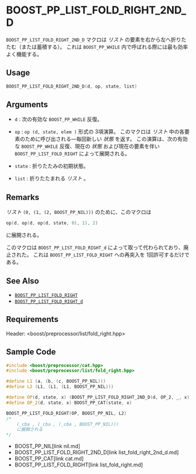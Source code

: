 # BOOST_PP_LIST_FOLD_RIGHT_2ND_D

`BOOST_PP_LIST_FOLD_RIGHT_2ND_D` マクロは *リスト* の要素を右から左へ折りたたむ（または蓄積する）。
これは `BOOST_PP_WHILE` 内で呼ばれる際には最も効率よく機能する。

## Usage

```cpp
BOOST_PP_LIST_FOLD_RIGHT_2ND_D(d, op, state, list)
```

## Arguments

- `d` :
	次の有効な `BOOST_PP_WHILE` 反復。

- `op` :
	`op (d, state, elem )` 形式の 3項演算。
	このマクロは *リスト* 中の各要素のために呼び出される―毎回新しい *状態* を返す。
	この演算は、次の有効な `BOOST_PP_WHILE` 反復、現在の *状態* および現在の要素を伴い `BOOST_PP_LIST_FOLD_RIGHT` によって展開される。

- `state` :
	折りたたみの初期状態。

- `list` :
	折りたたまれる *リスト* 。

## Remarks

*リスト* `(0, (1, (2, BOOST_PP_NIL)))` のために、このマクロは

```cpp
op(d, op(d, op(d, state, 0), 1), 2)
```

に展開される。

このマクロは `BOOST_PP_LIST_FOLD_RIGHT_d` によって取って代わられており、廃止された。
これは `BOOST_PP_LIST_FOLD_RIGHT` への再突入を 1回許可するだけである。

## See Also

- [`BOOST_PP_LIST_FOLD_RIGHT`](list_fold_right.md)
- [`BOOST_PP_LIST_FOLD_RIGHT_d`](list_fold_right_d.md)

## Requirements

Header: &lt;boost/preprocessor/list/fold_right.hpp&gt;

## Sample Code

```cpp
#include <boost/preprocessor/cat.hpp>
#include <boost/preprocessor/list/fold_right.hpp>

#define L1 (a, (b, (c, BOOST_PP_NIL)))
#define L2 (L1, (L1, (L1, BOOST_PP_NIL)))

#define OP(d, state, x) (BOOST_PP_LIST_FOLD_RIGHT_2ND_D(d, OP_2, _, x), state)
#define OP_2(d, state, x) BOOST_PP_CAT(state, x)

BOOST_PP_LIST_FOLD_RIGHT(OP, BOOST_PP_NIL, L2)
/*
	(_cba , (_cba , (_cba , BOOST_PP_NIL)))
	に展開される
*/
```
* BOOST_PP_NIL[link nil.md]
* BOOST_PP_LIST_FOLD_RIGHT_2ND_D[link list_fold_right_2nd_d.md]
* BOOST_PP_CAT[link cat.md]
* BOOST_PP_LIST_FOLD_RIGHT[link list_fold_right.md]

